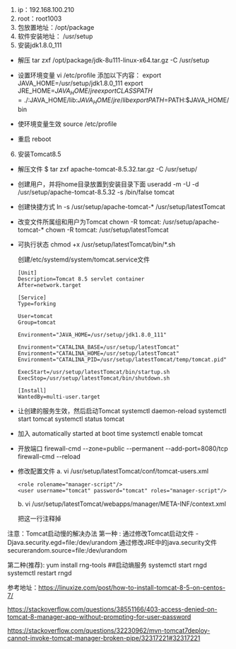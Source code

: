 1. ip：192.168.100.210
2. root：root1003
3. 包放置地址：/opt/package
4. 软件安装地址： /usr/setup
5. 安装jdk1.8.0_111
- 解压 
	tar zxf /opt/package/jdk-8u111-linux-x64.tar.gz -C /usr/setup
- 设置环境变量
	vi /etc/profile 添加以下内容：
	export JAVA_HOME=/usr/setup/jdk1.8.0_111
	export JRE_HOME=$JAVA_HOME/jre
	export CLASSPATH=./:$JAVA_HOME/lib:$JAVA_HOME/jre/lib
	export PATH=$PATH:$JAVA_HOME/bin

- 使环境变量生效
	source /etc/profile

- 重启
	reboot

6. 安装Tomcat8.5 
- 解压文件
  $ tar zxf apache-tomcat-8.5.32.tar.gz -C /usr/setup/

- 创建用户，并将home目录放置到安装目录下面
  useradd -m -U -d /usr/setup/apache-tomcat-8.5.32 -s /bin/false tomcat

- 创建快捷方式
  ln -s /usr/setup/apache-tomcat-* /usr/setup/latestTomcat

- 改变文件所属组和用户为Tomcat
  chown -R tomcat: /usr/setup/apache-tomcat-*
  chown -R tomcat: /usr/setup/latestTomcat

- 可执行状态
  chmod +x /usr/setup/latestTomcat/bin/*.sh

   创建/etc/systemd/system/tomcat.service文件	
  ```添加以下内容
  [Unit]
  Description=Tomcat 8.5 servlet container
  After=network.target
  
  [Service]
  Type=forking
  
  User=tomcat
  Group=tomcat
  
  Environment="JAVA_HOME=/usr/setup/jdk1.8.0_111"
  
  Environment="CATALINA_BASE=/usr/setup/latestTomcat"
  Environment="CATALINA_HOME=/usr/setup/latestTomcat"
  Environment="CATALINA_PID=/usr/setup/latestTomcat/temp/tomcat.pid"
  
  ExecStart=/usr/setup/latestTomcat/bin/startup.sh
  ExecStop=/usr/setup/latestTomcat/bin/shutdown.sh
  
  [Install]
  WantedBy=multi-user.target
  ```

- 让创建的服务生效，然后启动Tomcat
  systemctl daemon-reload
  systemctl start tomcat
  systemctl status tomcat

- 加入 automatically started at boot time
  systemctl enable tomcat

- 开放端口
  firewall-cmd --zone=public --permanent --add-port=8080/tcp
  firewall-cmd --reload

- 修改配置文件
  a. vi /usr/setup/latestTomcat/conf/tomcat-users.xml
  ```添加以下内容
  <role rolename="manager-script"/>	
  <user username="tomcat" password="tomcat" roles="manager-script"/>
  ```
  b. vi /usr/setup/latestTomcat/webapps/manager/META-INF/context.xml
  <Context antiResourceLocking="false" privileged="true" >
  <!--  <Valve className="org.apache.catalina.valves.RemoteAddrValve" allow="127\.\d+\.\d+\.\d+|::1|0:0:0:0:0:0:0:1" /> --> 把这一行注释掉
  <Manager sessionAttributeValueClassNameFilter="java\.lang\.(?:Boolean|Integer|Long|Number|String)|org\.apache\.catalina\.filters\.CsrfPreventionFilter\$LruCache(?:\$1)?|java\.util\.(?:Linked)?HashMap"/>
  </Context>




注意：Tomcat启动慢的解决办法
第一种 :
通过修改Tomcat启动文件 -Djava.security.egd=file:/dev/urandom 通过修改JRE中的java.security文件 securerandom.source=file:/dev/urandom

第二种(推荐):
yum install rng-tools
##启动熵服务
systemctl start rngd
systemctl restart rngd

参考地址：https://linuxize.com/post/how-to-install-tomcat-8-5-on-centos-7/

https://stackoverflow.com/questions/38551166/403-access-denied-on-tomcat-8-manager-app-without-prompting-for-user-password

https://stackoverflow.com/questions/32230962/mvn-tomcat7deploy-cannot-invoke-tomcat-manager-broken-pipe/32317221#32317221



